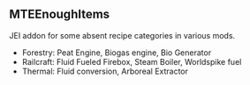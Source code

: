 ## MTEEnoughItems
JEI addon for some absent recipe categories in various mods.  

- Forestry: Peat Engine, Biogas engine, Bio Generator
- Railcraft: Fluid Fueled Firebox, Steam Boiler, Worldspike fuel
- Thermal: Fluid conversion, Arboreal Extractor